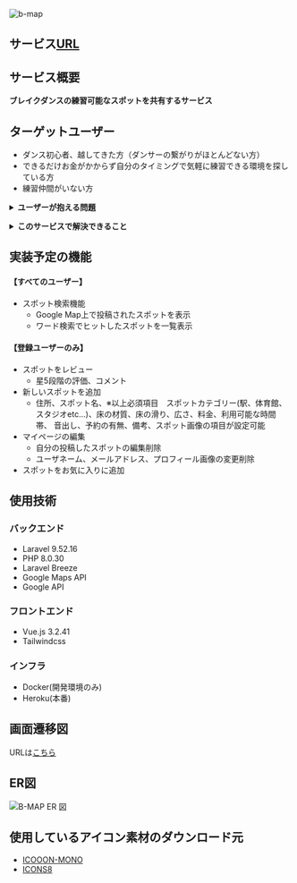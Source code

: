 
![b-map](https://github.com/bboysk-2/B-map/assets/140153753/75de8732-ecab-48ea-adc9-066606b1f886)

## サービス[URL](https://b-map-749a2d979506.herokuapp.com/)
## サービス概要
**ブレイクダンスの練習可能なスポットを共有するサービス**

## ターゲットユーザー
- ダンス初心者、越してきた方（ダンサーの繋がりがほとんどない方）
- できるだけお金がかからず自分のタイミングで気軽に練習できる環境を探している方
- 練習仲間がいない方

**<details><summary>ユーザーが抱える問題</summary>**
    
    ブレイクダンサーなら誰しも一度は経験したであろう問題
    
    「ブレイクダンスは広さや床の材質に大きく左右されるため、ブレイクダンスに適した練習場所がなかなか見つからない…」
    
    「ブレイクダンスに適した広さのスタジオを一人で予約しようものなら料金が嵩んでしまう…」
    
    「身近にダンスコミュニティがなく、どこで練習したらいいかわからない。仕方なくいつも一人で練習している…」等々
    
    「B-MAP」では、
    そんな問題に悩む迷えるB-BOY(ブレイクダンサー)達を救済すべく、ユーザ同士がおススメの練習スポットを共有することで
    練習場所難民を救い、練習場所でのダンサー同士のコミュニティの形成を実現します！

</details>
    
**<details><summary>このサービスで解決できること</summary>**
    
    「B-MAP」は、上記のような問題に対応すべくブレイクダンスの練習場所探しに特化したサービスとなっております。
    
    -----------------------------------------
    「ブレイクダンスは広さや床の材質に大きく左右されるため、ブレイクダンスに適した練習場所がなかなか見つからない…」
    　→「床の材質」、「広さ」、「スポットカテゴリー(駅、体育館、スタジオetc...)」等の設定項目をスポット情報から閲覧できるため、
     自分のお好みの練習場所を探すことができる。

    「ブレイクダンスに適した広さのスタジオを一人で予約しようものなら料金が嵩んでしまう…」
     →駅、公民館、体育館等の安価もしくは無料で利用可能なスポットも探せるため、金銭的な心配をする必要がない。

    「身近にダンスコミュニティがなく、どこで練習したらいいかわからない。仕方なくいつも一人で練習している…」
     →自分がよく練習している練習場所を共有することで他のダンサーとのつながりが生まれる。
     (案外こんな身近にダンサーいたんだ...というのはあるある)
    -----------------------------------------
    
</details>

## 実装予定の機能
#### 【すべてのユーザー】
- スポット検索機能
    - Google Map上で投稿されたスポットを表示
    - ワード検索でヒットしたスポットを一覧表示

#### 【登録ユーザーのみ】
- スポットをレビュー
    - 星5段階の評価、コメント
- 新しいスポットを追加
    - 住所、スポット名、※以上必須項目　スポットカテゴリー(駅、体育館、スタジオetc...)、床の材質、床の滑り、広さ、料金、利用可能な時間帯、
    音出し、予約の有無、備考、スポット画像の項目が設定可能
- マイページの編集
    - 自分の投稿したスポットの編集削除
    - ユーザネーム、メールアドレス、プロフィール画像の変更削除
- スポットをお気に入りに追加


## 使用技術
### バックエンド
- Laravel 9.52.16
- PHP 8.0.30
- Laravel Breeze
- Google Maps API
- Google API

### フロントエンド
- Vue.js 3.2.41
- Tailwindcss

### インフラ
- Docker(開発環境のみ)
- Heroku(本番)

## 画面遷移図
URLは[こちら](https://www.figma.com/file/xmpQV2hp7EkaM1jdLY8d8W/B-MAP?type=design&node-id=0%3A1&mode=design&t=TQQQbFtUOsM9izlH-1)

## ER図
![B-MAP ER 図 ](https://github.com/bboysk-2/B-map/assets/140153753/5541164f-4cbd-4089-9923-178e8a7c0250)


## 使用しているアイコン素材のダウンロード元
- [ICOOON-MONO](https://icooon-mono.com/)
- [ICONS8](https://icons8.jp/)
